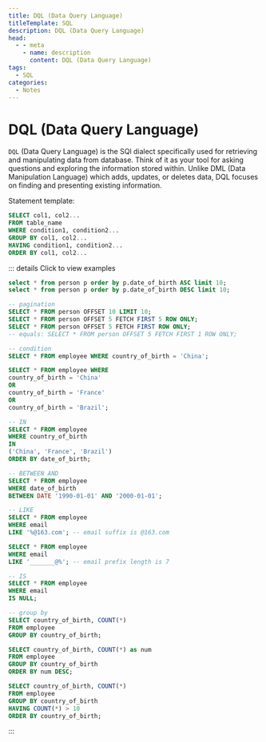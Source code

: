 ```yaml
---
title: DQL (Data Query Language)
titleTemplate: SQL
description: DQL (Data Query Language)
head:
  - - meta
    - name: description
      content: DQL (Data Query Language)
tags:
  - SQL
categories:
  - Notes
---
```


# DQL (Data Query Language) <Badge type="tip" text="SQL" /><Badge type="warning" text="Notes" />

`DQL` (Data Query Language) is the SQl dialect specifically used for retrieving
and manipulating data from database. Think of it as your tool for asking questions
and exploring the information stored within. Unlike DML (Data Manipulation Language)
which adds, updates, or deletes data, DQL focuses on finding and presenting existing
information.

Statement template:

```sql
SELECT col1, col2...
FROM table_name
WHERE condition1, condition2...
GROUP BY col1, col2...
HAVING condition1, condition2...
ORDER BY col1, col2...
```

::: details Click to view examples

```sql
select * from person p order by p.date_of_birth ASC limit 10;
select * from person p order by p.date_of_birth DESC limit 10;

-- pagination
SELECT * FROM person OFFSET 10 LIMIT 10;
SELECT * FROM person OFFSET 5 FETCH FIRST 5 ROW ONLY;
SELECT * FROM person OFFSET 5 FETCH FIRST ROW ONLY;
-- equals: SELECT * FROM person OFFSET 5 FETCH FIRST 1 ROW ONLY;

-- condition
SELECT * FROM employee WHERE country_of_birth = 'China';

SELECT * FROM employee WHERE
country_of_birth = 'China'
OR
country_of_birth = 'France'
OR
country_of_birth = 'Brazil';

-- IN
SELECT * FROM employee
WHERE country_of_birth
IN
('China', 'France', 'Brazil')
ORDER BY date_of_birth;

-- BETWEEN AND
SELECT * FROM employee
WHERE date_of_birth
BETWEEN DATE '1990-01-01' AND '2000-01-01';

-- LIKE
SELECT * FROM employee
WHERE email
LIKE '%@163.com'; -- email suffix is @163.com

SELECT * FROM employee
WHERE email
LIKE '_______@%'; -- email prefix length is 7

-- IS
SELECT * FROM employee
WHERE email
IS NULL;

-- group by
SELECT country_of_birth, COUNT(*)
FROM employee
GROUP BY country_of_birth;

SELECT country_of_birth, COUNT(*) as num
FROM employee
GROUP BY country_of_birth
ORDER BY num DESC;

SELECT country_of_birth, COUNT(*)
FROM employee
GROUP BY country_of_birth
HAVING COUNT(*) > 10
ORDER BY country_of_birth;
```

:::
